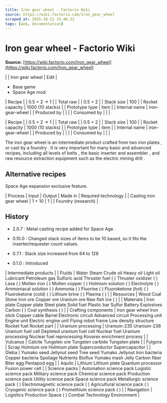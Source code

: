 ```yaml
---
title: Iron gear wheel - Factorio Wiki
source: https://wiki.factorio.com/Iron_gear_wheel
scraped_at: 2025-10-21 15:46:32
tags: [web, documentation]
---
```


# Iron gear wheel - Factorio Wiki

**Source:** [https://wiki.factorio.com/Iron_gear_wheel](https://wiki.factorio.com/Iron_gear_wheel)


|  | Iron gear wheel | Edit |

- Base game
- Space Age mod

| Recipe |
| 0.5 + 2 → 1 |
| Total raw |
| 0.5 + 2 |
| Stack size | 100 |
| Rocket capacity | 1000 (10 stacks) |
| Prototype type | item |
| Internal name | iron-gear-wheel |
| Produced by |
|  |
| Consumed by |
|  |

| Recipe |
| 0.5 + 2 → 1 |
| Total raw |
| 0.5 + 2 |
| Stack size | 100 |
| Rocket capacity | 1000 (10 stacks) |
| Prototype type | item |
| Internal name | iron-gear-wheel |
| Produced by |
|  |
| Consumed by |
|  |

The iron gear wheel is an intermediate product crafted from two iron plates , or cast by a foundry . It is very important for many basic and advanced recipes, including all levels of belts , the basic inserter and assembler , and raw resource extraction equipment such as the electric mining drill .

## Alternative recipes

Space Age expansion exclusive feature.

| Process | Input | Output | Made in | Required technology |
| Casting iron gear wheel | 1 + 10 | 1 |  | Foundry (research) |

## History

- 2.0.7 : Metal casting recipe added for Space Age .

- 0.10.0 : Changed stack sizes of items to be 10 based, so it fits the inserter/requester count values.

- 0.7.1 : Stack size increased from 64 to 128

- 0.1.0 : Introduced

| Intermediate products |
| Fluids | Water Steam Crude oil Heavy oil Light oil Lubricant Petroleum gas Sulfuric acid Thruster fuel ( ) Thruster oxidizer ( ) Lava ( ) Molten iron ( ) Molten copper ( ) Holmium solution ( ) Electrolyte ( ) Ammoniacal solution ( ) Ammonia ( ) Fluorine ( ) Fluoroketone (hot) ( ) Fluoroketone (cold) ( ) Lithium brine ( ) Plasma ( ) |
| Resources | Wood Coal Stone Iron ore Copper ore Uranium ore Raw fish Ice ( ) |
| Materials | Iron plate Copper plate Steel plate Solid fuel Plastic bar Sulfur Battery Explosives Carbon ( ) Coal synthesis ( ) |
| Crafting components | Iron gear wheel Iron stick Copper cable Barrel Electronic circuit Advanced circuit Processing unit Engine unit Electric engine unit Flying robot frame Low density structure Rocket fuel Rocket part |
| Uranium processing | Uranium-235 Uranium-238 Uranium fuel cell Depleted uranium fuel cell Nuclear fuel Uranium processing Nuclear fuel reprocessing Kovarex enrichment process |
| Vulcanus | Calcite Tungsten ore Tungsten carbide Tungsten plate |
| Fulgora | Scrap Holmium ore Holmium plate Superconductor Supercapacitor |
| Gleba | Yumako seed Jellynut seed Tree seed Yumako Jellynut Iron bacteria Copper bacteria Spoilage Nutrients Bioflux Yumako mash Jelly Carbon fiber Biter egg Pentapod egg |
| Aquilo | Lithium Lithium plate Quantum processor Fusion power cell |
| Science packs | Automation science pack Logistic science pack Military science pack Chemical science pack Production science pack Utility science pack Space science pack Metallurgic science pack ( ) Electromagnetic science pack ( ) Agricultural science pack ( ) Cryogenic science pack ( ) Promethium science pack ( ) |
| Navigation | Logistics Production Space ( ) Combat Technology Environment |
